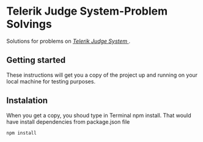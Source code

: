 # Telerik Judge System-Problem Solvings
Solutions for problems on _[Telerik Judge System ](https://judge.telerikacademy.com/)_.

## Getting started 
These instructions will get you a copy of the project up and running on your local machine for testing purposes. 

## Instalation 
When you get a copy, you shoud type in Terminal npm install. That would have install dependencies from package.json file 

```
npm install
```
